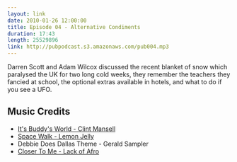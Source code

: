 ```yaml
---
layout: link
date: 2010-01-26 12:00:00
title: Episode 04 - Alternative Condiments
duration: 17:43
length: 25529896
link: http://pubpodcast.s3.amazonaws.com/pub004.mp3
---
```


Darren Scott and Adam Wilcox discussed the recent blanket of snow which paralysed the UK for two long cold weeks, they remember the teachers they fancied at school, the optional extras available in hotels, and what to do if you see a UFO.

## Music Credits

- [It's Buddy's World - Clint Mansell](http://itunes.apple.com/gb/album/smokin-aces-its-buddys-world/id258019229?i=258019519)
- [Space Walk - Lemon Jelly](http://itunes.apple.com/gb/album/space-walk/id4978153?i=4978131)
- Debbie Does Dallas Theme - Gerald Sampler
- [Closer To Me - Lack of Afro](http://itunes.apple.com/gb/album/closer-to-me/id330316551?i=330317317)